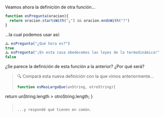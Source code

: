 Veamos ahora la definición de otra función... 

```javascript
function esPregunta(oracion){
  return oracion.startsWith("¿") && oracion.endsWith("?") 
}
```
...la cual podemos usar así: 

```javascript
ム esPregunta("¿Qué hora es?")
true
ム esPregunta("¡En esta casa obedecemos las leyes de la termodinámica!")
false
```

¿Se parece la definición de esta función a la anterior? ¿Por qué será?

> :mag: Compará esta nueva definición con la que vimos anteriormente...
>
> ```javascript
>function esMasLargoQue(unString, otroString){
  return unString.length > otroString.length;
}
> ```
>
> ...y respondé qué tienen en común.
